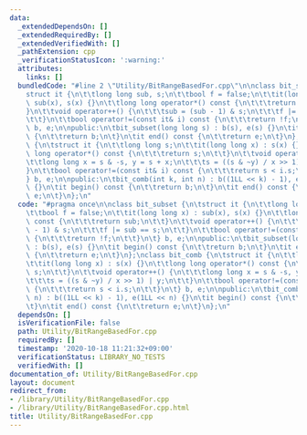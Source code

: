 ```yaml
---
data:
  _extendedDependsOn: []
  _extendedRequiredBy: []
  _extendedVerifiedWith: []
  _pathExtension: cpp
  _verificationStatusIcon: ':warning:'
  attributes:
    links: []
  bundledCode: "#line 2 \"Utility/BitRangeBasedFor.cpp\"\n\nclass bit_subset {\n\t\
    struct it {\n\t\tlong long sub, s;\n\t\tbool f = false;\n\t\tit(long long x) :\
    \ sub(x), s(x) {}\n\t\tlong long operator*() const {\n\t\t\treturn sub;\n\t\t\
    }\n\t\tvoid operator++() {\n\t\t\tsub = (sub - 1) & s;\n\t\t\tf |= sub == s;\n\
    \t\t}\n\t\tbool operator!=(const it& i) const {\n\t\t\treturn !f;\n\t\t}\n\t}\
    \ b, e;\n\npublic:\n\tbit_subset(long long s) : b(s), e(s) {}\n\tit begin() const\
    \ {\n\t\treturn b;\n\t}\n\tit end() const {\n\t\treturn e;\n\t}\n};\nclass bit_comb\
    \ {\n\tstruct it {\n\t\tlong long s;\n\t\tit(long long x) : s(x) {}\n\t\tlong\
    \ long operator*() const {\n\t\t\treturn s;\n\t\t}\n\t\tvoid operator++() {\n\t\
    \t\tlong long x = s & -s, y = s + x;\n\t\t\ts = ((s & ~y) / x >> 1) | y;\n\t\t\
    }\n\t\tbool operator!=(const it& i) const {\n\t\t\treturn s < i.s;\n\t\t}\n\t\
    } b, e;\n\npublic:\n\tbit_comb(int k, int n) : b((1LL << k) - 1), e(1LL << n)\
    \ {}\n\tit begin() const {\n\t\treturn b;\n\t}\n\tit end() const {\n\t\treturn\
    \ e;\n\t}\n};\n"
  code: "#pragma once\n\nclass bit_subset {\n\tstruct it {\n\t\tlong long sub, s;\n\
    \t\tbool f = false;\n\t\tit(long long x) : sub(x), s(x) {}\n\t\tlong long operator*()\
    \ const {\n\t\t\treturn sub;\n\t\t}\n\t\tvoid operator++() {\n\t\t\tsub = (sub\
    \ - 1) & s;\n\t\t\tf |= sub == s;\n\t\t}\n\t\tbool operator!=(const it& i) const\
    \ {\n\t\t\treturn !f;\n\t\t}\n\t} b, e;\n\npublic:\n\tbit_subset(long long s)\
    \ : b(s), e(s) {}\n\tit begin() const {\n\t\treturn b;\n\t}\n\tit end() const\
    \ {\n\t\treturn e;\n\t}\n};\nclass bit_comb {\n\tstruct it {\n\t\tlong long s;\n\
    \t\tit(long long x) : s(x) {}\n\t\tlong long operator*() const {\n\t\t\treturn\
    \ s;\n\t\t}\n\t\tvoid operator++() {\n\t\t\tlong long x = s & -s, y = s + x;\n\
    \t\t\ts = ((s & ~y) / x >> 1) | y;\n\t\t}\n\t\tbool operator!=(const it& i) const\
    \ {\n\t\t\treturn s < i.s;\n\t\t}\n\t} b, e;\n\npublic:\n\tbit_comb(int k, int\
    \ n) : b((1LL << k) - 1), e(1LL << n) {}\n\tit begin() const {\n\t\treturn b;\n\
    \t}\n\tit end() const {\n\t\treturn e;\n\t}\n};\n"
  dependsOn: []
  isVerificationFile: false
  path: Utility/BitRangeBasedFor.cpp
  requiredBy: []
  timestamp: '2020-10-18 11:21:32+09:00'
  verificationStatus: LIBRARY_NO_TESTS
  verifiedWith: []
documentation_of: Utility/BitRangeBasedFor.cpp
layout: document
redirect_from:
- /library/Utility/BitRangeBasedFor.cpp
- /library/Utility/BitRangeBasedFor.cpp.html
title: Utility/BitRangeBasedFor.cpp
---
```

